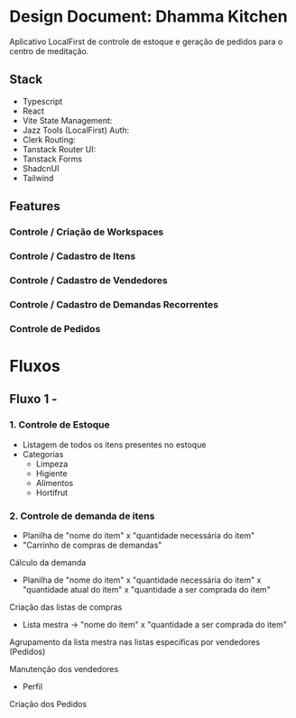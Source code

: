 # Design Document: Dhamma Kitchen

Aplicativo LocalFirst de controle de estoque e geração de pedidos para o centro de meditação.

## Stack
- Typescript
- React
- Vite
State Management:
- Jazz Tools (LocalFirst)
Auth:
- Clerk
Routing:
- Tanstack Router
UI:
- Tanstack Forms
- ShadcnUI
- Tailwind

## Features

### Controle / Criação de Workspaces
### Controle / Cadastro de Itens
### Controle / Cadastro de Vendedores
### Controle / Cadastro de Demandas Recorrentes
### Controle de Pedidos

# Fluxos
## Fluxo 1 -


### 1. Controle de Estoque
- Listagem de todos os itens presentes no estoque
- Categorias
  - Limpeza
  - Higiente
  - Alimentos
  - Hortifrut

### 2. Controle de demanda de itens
- Planilha de "nome do item" x "quantidade necessária do item"
- "Carrinho de compras de demandas"

Cálculo da demanda
- Planilha de "nome do item" x "quantidade necessária do item" x "quantidade atual do item" x "quantidade a ser comprada do item"

Criação das listas de compras
- Lista mestra -> "nome do item" x "quantidade a ser comprada do item"

Agrupamento da lista mestra nas listas específicas por vendedores
(Pedidos)

Manutenção dos vendedores
- Perfil

Criação dos Pedidos
